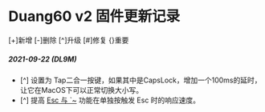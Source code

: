 # Duang60 v2 固件更新记录
[+]新增 [-]删除 [^]升级 [#]修复 {}重要


##### 2021-09-22 (DL9M)
  - [^] 设置为 Tap二合一按键，如果其中是CapsLock，增加一个100ms的延时，让它在MacOS下可以正常切换大小写。
  - [^] 提高 [Esc 与 \`\~](/features/tricky-esc) 功能在单独按触发 Esc 时的响应速度。
